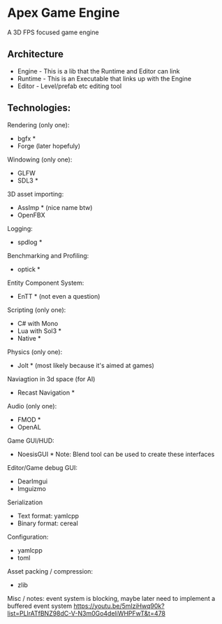 # Apex Game Engine
A 3D FPS focused game engine

## Architecture
- Engine - This is a lib that the Runtime and Editor can link
- Runtime - This is an Executable that links up with the Engine
- Editor - Level/prefab etc editing tool

## Technologies:
Rendering (only one):
- bgfx *
- Forge (later hopefuly)

Windowing (only one):
- GLFW
- SDL3 *

3D asset importing:
- AssImp * (nice name btw)
- OpenFBX

Logging:
- spdlog *

Benchmarking and Profiling:
- optick *

Entity Component System:
- EnTT * (not even a question)

Scripting (only one):
- C# with Mono
- Lua with Sol3 *
- Native *

Physics (only one):
- Jolt * (most likely because it's aimed at games)

Naviagtion in 3d space (for AI)
- Recast Navigation *

Audio (only one):
- FMOD *
- OpenAL

Game GUI/HUD:
- NoesisGUI *
Note: Blend tool can be used to create these interfaces

Editor/Game debug GUI:
- DearImgui
- Imguizmo

Serialization
- Text format: yamlcpp
- Binary format: cereal

Configuration:
- yamlcpp
- toml

Asset packing / compression:
- zlib

Misc / notes:
event system is blocking, maybe later need to implement a buffered event system
https://youtu.be/5mlziHwq90k?list=PLlrATfBNZ98dC-V-N3m0Go4deliWHPFwT&t=478